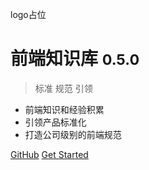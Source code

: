 logo占位

# 前端知识库 <small>0.5.0</small>

> 标准 规范 引领

- 前端知识和经验积累
- 引领产品标准化
- 打造公司级别的前端规范


[GitHub]()
[Get Started](#readme)
